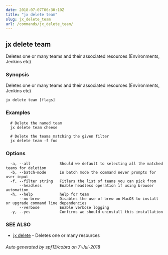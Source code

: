 ```yaml
---
date: 2018-07-07T06:30:10Z
title: "jx delete team"
slug: jx_delete_team
url: /commands/jx_delete_team/
---
```

## jx delete team

Deletes one or many teams and their associated resources (Environments, Jenkins etc)

### Synopsis

Deletes one or many teams and their associated resources (Environments, Jenkins etc)

```
jx delete team [flags]
```

### Examples

```
  # Delete the named team
  jx delete team cheese
  
  # Delete the teams matching the given filter
  jx delete team -f foo
```

### Options

```
  -a, --all             Should we default to selecting all the matched teams for deletion
  -b, --batch-mode      In batch mode the command never prompts for user input
  -f, --filter string   Fitlers the list of teams you can pick from
      --headless        Enable headless operation if using browser automation
  -h, --help            help for team
      --no-brew         Disables the use of brew on MacOS to install or upgrade command line dependencies
      --verbose         Enable verbose logging
  -y, --yes             Confirms we should uninstall this installation
```

### SEE ALSO

* [jx delete](/commands/jx_delete/)	 - Deletes one or many resources

###### Auto generated by spf13/cobra on 7-Jul-2018
